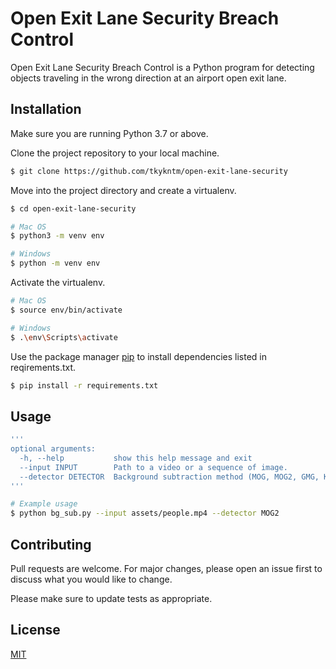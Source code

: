 # Open Exit Lane Security Breach Control

Open Exit Lane Security Breach Control is a Python program for detecting objects traveling in the wrong direction at an airport open exit lane.

## Installation

Make sure you are running Python 3.7 or above.

Clone the project repository to your local machine.

```bash
$ git clone https://github.com/tkykntm/open-exit-lane-security
```

Move into the project directory and create a virtualenv.

```bash
$ cd open-exit-lane-security

# Mac OS
$ python3 -m venv env

# Windows
$ python -m venv env
```

Activate the virtualenv.

```bash
# Mac OS
$ source env/bin/activate

# Windows
$ .\env\Scripts\activate
```

Use the package manager [pip](https://pip.pypa.io/en/stable/) to install dependencies listed in reqirements.txt.

```bash
$ pip install -r requirements.txt
```

## Usage

```bash
'''
optional arguments:
  -h, --help           show this help message and exit
  --input INPUT        Path to a video or a sequence of image.
  --detector DETECTOR  Background subtraction method (MOG, MOG2, GMG, KNN).
'''

# Example usage
$ python bg_sub.py --input assets/people.mp4 --detector MOG2
```

## Contributing
Pull requests are welcome. For major changes, please open an issue first to discuss what you would like to change.

Please make sure to update tests as appropriate.

## License
[MIT](https://choosealicense.com/licenses/mit/)